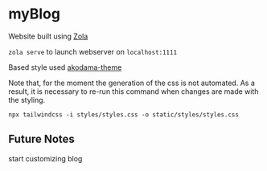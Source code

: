 # myBlog

Website built using [Zola](https://www.getzola.org/)

`zola serve` to launch webserver on `localhost:1111`

Based style used [akodama-theme](https://github.com/adfaure/kodama-theme)

Note that, for the moment the generation of the css is not automated. As a result, it is necessary to re-run this command when changes are made with the styling.

`npx tailwindcss -i styles/styles.css -o static/styles/styles.css`


## Future Notes
start customizing blog